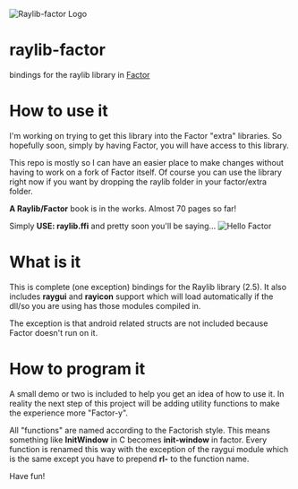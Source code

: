 ![Raylib-factor Logo](https://github.com/silverbeard00/raylib-factor/blob/master/raylib-factor_256x256.png "Raylib-factor Logo")

# raylib-factor
bindings for the raylib library in
[Factor](https://factorcode.org "Factor")


# How to use it
I'm working on trying to get this library into the Factor "extra" libraries.  So hopefully soon,  simply by having Factor, you will have access to this library.

This repo is mostly so I can have an easier place to make changes without having to work on a fork of Factor itself.  Of course you can use the library right now if you want by dropping the raylib folder in your factor/extra folder.

**A Raylib/Factor** book is in the works.  Almost 70 pages so far!  

Simply **USE: raylib.ffi** and pretty soon you'll be saying...
![Hello Factor](https://github.com/silverbeard00/raylib-factor/blob/master/hello-factor.png "Hello Factor")

# What is it

This is complete (one exception) bindings for the Raylib library (2.5).  It also includes **raygui** and **rayicon** support which will load automatically if the dll/so you are using has those modules compiled in.

The exception is that android related structs are not included because Factor doesn't run on it.

# How to program it

A small demo or two is included to help you get an idea of how to use it.  In reality the next step of this project will be adding utility functions to make  the experience more "Factor-y".  

All "functions" are named according to the Factorish style.  This means something like **InitWindow** in C becomes **init-window** in factor.  Every function is renamed this way with the exception of the raygui module which is the same except you have to prepend **rl-** to the function name.


Have fun!
